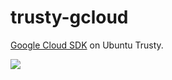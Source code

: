 # trusty-gcloud

[Google Cloud SDK](https://cloud.google.com/sdk/) on Ubuntu Trusty.

[![](https://images.microbadger.com/badges/image/peterevans/trusty-gcloud.svg)](https://microbadger.com/images/peterevans/trusty-gcloud "Get your own image badge on microbadger.com")
